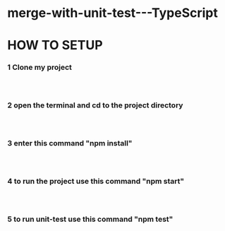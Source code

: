 # merge-with-unit-test---TypeScript

# HOW TO SETUP
<h3>1 Clone my project<h3/><br />
<h3>2 open the terminal and cd to the project directory<h3/><br />
<h3>3 enter this command "npm install"<h3/><br/>
<h3>4 to run the project use this command "npm start"<h3/><br/>
<h3>5 to run unit-test use this command "npm test"<h3/><br/>
